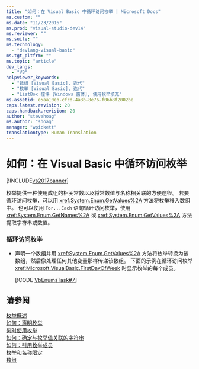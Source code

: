 ```yaml
---
title: "如何：在 Visual Basic 中循环访问枚举 | Microsoft Docs"
ms.custom: ""
ms.date: "11/23/2016"
ms.prod: "visual-studio-dev14"
ms.reviewer: ""
ms.suite: ""
ms.technology: 
  - "devlang-visual-basic"
ms.tgt_pltfrm: ""
ms.topic: "article"
dev_langs: 
  - "VB"
helpviewer_keywords: 
  - "数组 [Visual Basic], 迭代"
  - "枚举 [Visual Basic], 迭代"
  - "ListBox 控件 [Windows 窗体], 使用枚举填充"
ms.assetid: e5aa10eb-cfcd-4a3b-8e76-f06b8f2002be
caps.latest.revision: 20
caps.handback.revision: 20
author: "stevehoag"
ms.author: "shoag"
manager: "wpickett"
translationtype: Human Translation
---
```

# 如何：在 Visual Basic 中循环访问枚举
[!INCLUDE[vs2017banner](../../../../csharp/includes/vs2017banner.md)]

枚举提供一种使用成组的相关常数以及将常数值与名称相关联的方便途径。  若要循环访问枚举，可以用 <xref:System.Enum.GetValues%2A> 方法将枚举移入数组中。  也可以使用 `For...Each` 语句循环访问枚举，使用 <xref:System.Enum.GetNames%2A> 或 <xref:System.Enum.GetValues%2A> 方法提取字符串或数值。  
  
### 循环访问枚举  
  
-   声明一个数组并用 <xref:System.Enum.GetValues%2A> 方法将枚举转换为该数组，然后像处理任何其他变量那样传递该数组。  下面的示例在循环访问枚举 <xref:Microsoft.VisualBasic.FirstDayOfWeek> 时显示枚举的每个成员。  
  
     [!CODE [VbEnumsTask#7](../CodeSnippet/VS_Snippets_VBCSharp/VbEnumsTask#7)]  
  
## 请参阅  
 [枚举概述](../../../../visual-basic/programming-guide/language-features/constants-enums/enumerations-overview.md)   
 [如何：声明枚举](../../../../visual-basic/programming-guide/language-features/constants-enums/how-to-declare-enumerations.md)   
 [何时使用枚举](../../../../visual-basic/programming-guide/language-features/constants-enums/when-to-use-an-enumeration.md)   
 [如何：确定与枚举值关联的字符串](../../../../visual-basic/programming-guide/language-features/constants-enums/how-to-determine-the-string-associated-with-an-enumeration-value.md)   
 [如何：引用枚举成员](../../../../visual-basic/programming-guide/language-features/constants-enums/how-to-refer-to-an-enumeration-member.md)   
 [枚举和名称限定](../../../../visual-basic/programming-guide/language-features/constants-enums/enumerations-and-name-qualification.md)   
 [数组](../../../../visual-basic/programming-guide/language-features/arrays/index.md)